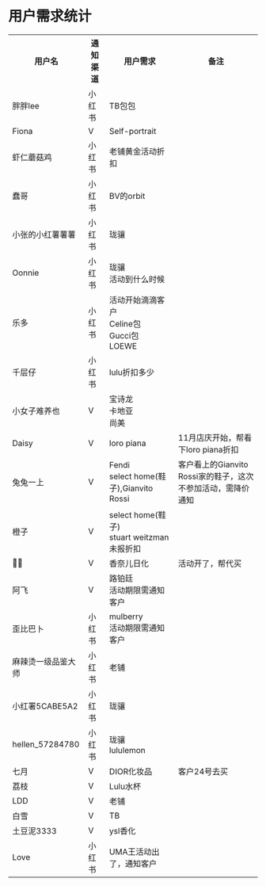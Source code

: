 # 用户需求统计

<table>
    <tr>
        <th>用户名</th>
        <th>通知渠道</th>
        <th>用户需求</th>
        <th>备注</th>
    </tr>
    <tr>
        <td>胖胖lee</td>
        <td>小红书</td>
        <td>TB包包</td>
        <td></td>
    </tr>
    <tr>
        <td>Fiona</td>
        <td>V</td>
        <td>Self-portrait</td>
        <td></td>
    </tr>
    <tr>
        <td>虾仁蘑菇鸡</td>
        <td>小红书</td>
        <td>老铺黄金活动折扣</td>
        <td></td>
    </tr>
    <tr>
        <td>蠢哥</td>
        <td>小红书</td>
        <td>BV的orbit</td>
        <td></td>
    </tr>
    <tr>
        <td>小张的小红薯薯薯</td>
        <td>小红书</td>
        <td>珑骧</td>
        <td></td>
    </tr>
    <tr>
        <td>Oonnie</td>
        <td>小红书</td>
        <td>珑骧<br/>活动到什么时候</td>
        <td></td>
    </tr>
    <tr>
        <td>乐多</td>
        <td>小红书</td>
        <td>活动开始滴滴客户<br/>Celine包<br/>Gucci包<br/>LOEWE</td>
        <td></td>
    </tr>
    <tr>
        <td>千层仔</td>
        <td>小红书</td>
        <td>lulu折扣多少</td>
        <td></td>
    </tr>
    <tr>
        <td>小女子难养也</td>
        <td>V</td>
        <td>宝诗龙<br/>卡地亚<br/>尚美</td>
    </tr>
    <tr>
        <td>Daisy</td>
        <td>V</td>
        <td>loro piana</td>
        <td>11月店庆开始，帮看下loro piana折扣</td>
    </tr>
    <tr>
        <td>兔兔一上</td>
        <td>V</td>
        <td>Fendi<br/>select home(鞋子),Gianvito Rossi<br/></td>
        <td>客户看上的Gianvito Rossi家的鞋子，这次不参加活动，需降价通知</td>
    </tr>
    <tr>
        <td>橙子</td>
        <td>V</td>
        <td>select home(鞋子)<br/>stuart weitzman未报折扣</td>
        <td></td>
    </tr>
    <tr>
        <td>🔧🔧</td>
        <td>V</td>
        <td>香奈儿日化</td>
        <td>活动开了，帮代买</td>
    </tr>
    <tr>
        <td>阿飞</td>
        <td>V</td>
        <td>路铂廷<br/>活动期限需通知客户</td>
        <td></td>
    </tr>
    <tr>
        <td>歪比巴卜</td>
        <td>小红书</td>
        <td>mulberry<br/>活动期限需通知客户</td>
        <td></td>
    </tr>
    <tr>
        <td>麻辣烫一级品鉴大师</td>
        <td>小红书</td>
        <td>老铺</td>
        <td></td>
    </tr>
    <tr>
        <td>小红署5CABE5A2</td>
        <td>小红书</td>
        <td>珑骧</td>
        <td></td>
    </tr>
    <tr>
        <td>hellen_57284780</td>
        <td>小红书</td>
        <td>珑骧<br/>lululemon</td>
        <td></td>
    </tr>
    <tr>
        <td>七月</td>
        <td>V</td>
        <td>DIOR化妆品</td>
        <td>客户24号去买</td>
    </tr>
    <tr>
        <td>荔枝</td>
        <td>V</td>
        <td>Lulu水杯</td>
        <td></td>
    </tr>
    <tr>
        <td>LDD</td>
        <td>V</td>
        <td>老铺</td>
        <td></td>
    </tr>
    <tr>
        <td>白雪</td>
        <td>V</td>
        <td>TB</td>
        <td></td>
    </tr>
    <tr>
        <td>土豆泥3333</td>
        <td>V</td>
        <td>ysl香化</td>
        <td></td>
    </tr>
    <tr>
        <td>Love</td>
        <td>小红书</td>
        <td>UMA王活动出了，通知客户</td>
        <td></td>
    </tr>
</table>

